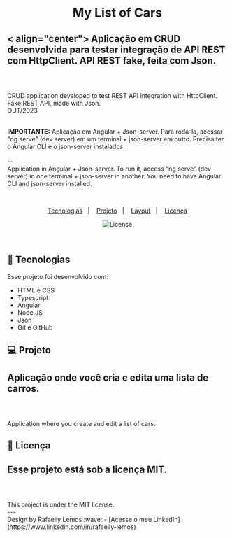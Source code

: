 <h1 align="center"> My List of Cars </h1>

< align="center">
Aplicação em CRUD desenvolvida para testar integração de API REST com HttpClient. 
API REST fake, feita com Json.
<br>
<br>
--
<br>
CRUD application developed to test REST API integration with HttpClient.
Fake REST API, made with Json.
<br>
OUT/2023
<br>
<br>
</p>
<strong>IMPORTANTE:</strong> Aplicação em Angular + Json-server.
Para roda-la, acessar "ng serve" (dev server) em um terminal + json-server em outro.
Precisa ter o Angular CLI e o json-server instalados.
<br>
<br>
--
<br>
Application in Angular + Json-server.
To run it, access "ng serve" (dev server) in one terminal + json-server in another.
You need to have Angular CLI and json-server installed.
</p>
<br>

<p align="center">
  <a href="#-tecnologias">Tecnologias</a>&nbsp;&nbsp;&nbsp;|&nbsp;&nbsp;&nbsp;
  <a href="#-projeto">Projeto</a>&nbsp;&nbsp;&nbsp;|&nbsp;&nbsp;&nbsp;
  <a href="#-layout">Layout</a>&nbsp;&nbsp;&nbsp;|&nbsp;&nbsp;&nbsp;
  <a href="#memo-licença">Licença</a>
</p>

<p align="center">
  <img alt="License" src="https://img.shields.io/static/v1?label=license&message=MIT&color=49AA26&labelColor=000000">
</p>

<br>

## 🚀 Tecnologias

Esse projeto foi desenvolvido com:

- HTML e CSS
- Typescript
- Angular
- Node.JS
- Json
- Git e GitHub

## 💻 Projeto

Aplicação onde você cria e edita uma lista de carros.
<br>
<br>
--
<br>
Application where you create and edit a list of cars.
<br>

## :memo: Licença

Esse projeto está sob a licença MIT.
<br>
<br>
--
<br>
This project is under the MIT license.
<br>
---
<br>
Design by Rafaelly Lemos :wave: - [Acesse o meu LinkedIn](https://www.linkedin.com/in/rafaelly-lemos)
